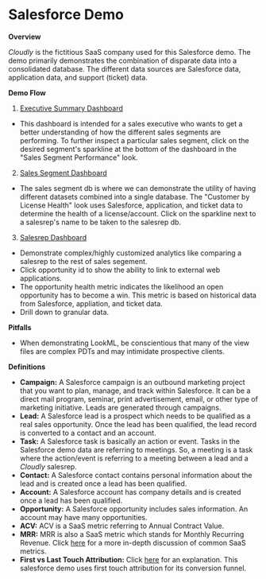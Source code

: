 # Salesforce Demo



**Overview**

 <i>Cloudly</i>  is the fictitious SaaS company used for this Salesforce demo. The demo primarily demonstrates the combination of disparate data into a consolidated database. The different data sources are Salesforce data, application data, and support (ticket) data. 

**Demo Flow**

1. [Executive Summary Dashboard](https://demo.looker.com/dashboards/381)
- This dashboard is intended for a sales executive who wants to get a better understanding of how the different sales segments are performing. To further inspect a particular sales segment, click on the desired segment's sparkline at the bottom of the dashboard in the "Sales Segment Performance" look. 

2. [Sales Segment Dashboard](https://demo.looker.com/dashboards/526)
- The sales segment db is where we can demonstrate the utility of having different datasets combined into a single database. The "Customer by License Health" look uses Salesforce, application, and ticket data to determine the health of a license/account. Click on the sparkline next to a salesrep's name to be taken to the salesrep db.

3. [Salesrep Dashboard](https://demo.looker.com/dashboards/463)
- Demonstrate complex/highly customized analytics like comparing a salesrep to the rest of sales segement.
- Click opportunity id to show the ability to link to external web applications.
- The opportunity health metric indicates the likelihood an open opportunity has to become a win. This metric is based on historical data from Salesforce, appliation, and ticket data.  
- Drill down to granular data.

**Pitfalls**

- When demonstrating LookML, be conscientious that many of the view files are complex PDTs and may intimidate prospective clients. 

**Definitions**

- **Campaign:** A Salesforce campaign is an outbound marketing project that you want to plan, manage, and track within Salesforce. It can be a direct mail program, seminar, print advertisement, email, or other type of marketing initiative. Leads are generated through campaigns.
- **Lead:** A Salesforce lead is a prospect which needs to be qualified as a real sales opportunity. Once the lead has been qualified, the lead record is converted to a contact and an account.
- **Task:** A Salesforce task is basically an action or event. Tasks in the Salesforce demo data are referring to meetings. So, a meeting is a task where the action/event is referring to a meeting between a lead and a <i>Cloudly</i>  salesrep.
- **Contact:** A Salesforce contact contains personal information about the lead and is created once a lead has been qualified.
- **Account:** A Salesforce account has company details and is created once a lead has been qualified. 
- **Opportunity:** A Salesforce opportunity includes sales information. An account may have many opportunities.
- **ACV:** ACV is a SaaS metric referring to Annual Contract Value.
- **MRR:** MRR is also a SaaS metric which stands for Monthly Recurring Revenue. Click [here](http://www.insidesales.com/insider/execution/how-saas-metrics-can-help-you-drive-explosive-growth-like-salesforce-com/) for a more in-depth discussion of common SaaS metrics.
- **First vs Last Touch Attribution:** Click [here](http://www.thatagency.com/design-studio-blog/2013/08/first-touch-vs-last-touch-conversion-attribution/) for an explanation. This salesforce demo uses first touch attribution for its conversion funnel.












